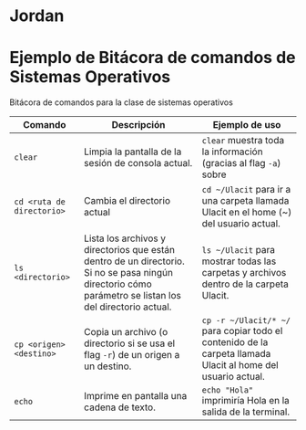# Jordan
# Ejemplo de Bitácora de comandos de Sistemas Operativos
Bitácora de comandos para la clase de sistemas operativos

| Comando | Descripción | Ejemplo de uso |
|--|--|--|
| `clear` | Limpia la pantalla de la sesión de consola actual. | `clear` muestra toda la información (gracias al flag `-a`) sobre 
| `cd <ruta de directorio>` | Cambia el directorio actual | `cd ~/Ulacit` para ir a una carpeta llamada Ulacit en el home (~) del usuario actual. |
| `ls <directorio>` | Lista los archivos y directorios que están dentro de un directorio. Si no se pasa ningún directorio cómo parámetro se listan los del directorio actual. | `ls ~/Ulacit` para mostrar todas las carpetas y archivos dentro de la carpeta Ulacit. |
| `cp <origen> <destino>` | Copia un archivo (o directorio si se usa el flag `-r`) de un origen a un destino. | `cp -r ~/Ulacit/* ~/` para copiar todo el contenido de la carpeta llamada Ulacit al home del usuario actual. |
|`echo`| Imprime en pantalla una cadena de texto. | `echo "Hola"` imprimiría Hola en la salida de la terminal. |
